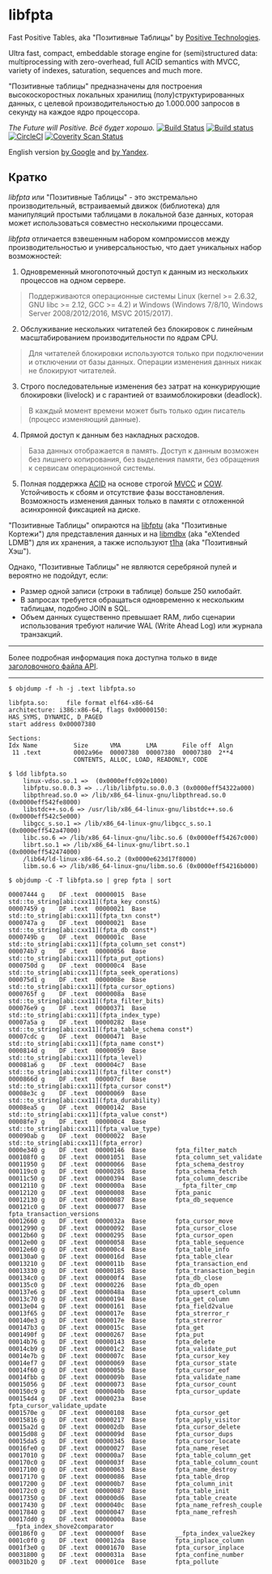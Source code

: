 ﻿libfpta
==============================================
Fast Positive Tables, aka "Позитивные Таблицы"
by [Positive Technologies](https://www.ptsecurity.ru).

Ultra fast, compact, embeddable storage engine for (semi)structured data:
multiprocessing with zero-overhead, full ACID semantics with MVCC,
variety of indexes, saturation, sequences and much more.

"Позитивные таблицы" предназначены для построения высокоскоростных
локальных хранилищ (полу)структурированных данных, с целевой
производительностью до 1.000.000 запросов в секунду на каждое ядро
процессора.

*The Future will Positive. Всё будет хорошо.*
[![Build Status](https://travis-ci.org/leo-yuriev/libfpta.svg?branch=devel)](https://travis-ci.org/leo-yuriev/libfpta)
[![Build status](https://ci.appveyor.com/api/projects/status/wiixsody1o9474g9/branch/devel?svg=true)](https://ci.appveyor.com/project/leo-yuriev/libfpta/branch/devel)
[![CircleCI](https://circleci.com/gh/leo-yuriev/libfpta/tree/devel.svg?style=svg)](https://circleci.com/gh/leo-yuriev/libfpta/tree/devel)
[![Coverity Scan Status](https://scan.coverity.com/projects/12920/badge.svg)](https://scan.coverity.com/projects/leo-yuriev-libfpta)

English version [by Google](https://translate.googleusercontent.com/translate_c?act=url&ie=UTF8&sl=ru&tl=en&u=https://github.com/leo-yuriev/libfpta/tree/devel)
and [by Yandex](https://translate.yandex.ru/translate?url=https%3A%2F%2Fgithub.com%2Fleo-yuriev%2Flibfpta%2Ftree%2Fdevel&lang=ru-en).


## Кратко

_libfpta_ или "Позитивные Таблицы" - это экстремально производительный,
встраиваемый движок (библиотека) для манипуляций простыми таблицами в
локальной базе данных, которая может использоваться совместно
несколькими процессами.

_libfpta_ отличается взвешенным набором компромиссов между
производительностью и универсальностью, что дает уникальных набор
возможностей:

1. Одновременный многопоточный доступ к данным из нескольких процессов на
одном сервере.
  > Поддерживаются операционные системы
  > Linux (kernel >= 2.6.32, GNU libc >= 2.12, GCC >= 4.2) и
  > Windows (Windows 7/8/10, Windows Server 2008/2012/2016, MSVC 2015/2017).

2. Обслуживание нескольких читателей без блокировок с линейным
масштабированием производительности по ядрам CPU.
  > Для читателей блокировки используются только при подключении и
  > отключении от базы данных. Операции изменения данных никак не блокируют
  > читателей.

3. Строго последовательные изменения без затрат на конкурирующие
блокировки (livelock) и с гарантией от взаимоблокировки (deadlock).
  > В каждый момент времени может быть только один писатель (процесс
  > изменяющий данные).

4. Прямой доступ к данным без накладных расходов.
  > База данных отображается в память. Доступ к данным возможен без
  > лишнего копирования, без выделения памяти, без обращения к сервисам
  > операционной системы.

5. Полная поддержка [ACID](https://ru.wikipedia.org/wiki/ACID) на основе строгой [MVCC](https://ru.wikipedia.org/wiki/MVCC) и
[COW](https://ru.wikipedia.org/wiki/%D0%9A%D0%BE%D0%BF%D0%B8%D1%80%D0%BE%D0%B2%D0%B0%D0%BD%D0%B8%D0%B5_%D0%BF%D1%80%D0%B8_%D0%B7%D0%B0%D0%BF%D0%B8%D1%81%D0%B8).
Устойчивость к сбоям и отсутствие фазы восстановления. Возможность
изменения данных только в памяти с отложенной асинхронной фиксацией на диске.

"Позитивные Таблицы" опираются на [libfptu](https://github.com/leo-yuriev/libfptu) (aka "Позитивные Кортежи")
для представления данных и на [libmdbx](https://github.com/ReOpen/libmdbx) (aka "eXtended LDMB")
для их хранения, а также используют [t1ha](https://github.com/PositiveTechnologies/t1ha) (aka "Позитивный Хэш").

Однако, "Позитивные Таблицы" не являются серебряной пулей и вероятно не
подойдут, если:

 * Размер одной записи (строки в таблице) больше 250 килобайт.
 * В запросах требуется обращаться одновременно к нескольким таблицам, подобно JOIN в SQL.
 * Объем данных существенно превышает RAM, либо сценарии использования
   требуют наличие WAL (Write Ahead Log) или журнала транзакций.

--------------------------------------------------------------------------------

Более подробная информация пока доступна только в виде [заголовочного файла API](fast_positive/tables.h).

--------------------------------------------------------------------------------

```
$ objdump -f -h -j .text libfpta.so

libfpta.so:     file format elf64-x86-64
architecture: i386:x86-64, flags 0x00000150:
HAS_SYMS, DYNAMIC, D_PAGED
start address 0x00007380

Sections:
Idx Name          Size      VMA       LMA       File off  Algn
 11 .text         0002a96e  00007380  00007380  00007380  2**4
                  CONTENTS, ALLOC, LOAD, READONLY, CODE
```

```
$ ldd libfpta.so
	linux-vdso.so.1 =>  (0x0000effc092e1000)
	libfptu.so.0.0.3 => ../lib/libfptu.so.0.0.3 (0x0000eff54322a000)
	libpthread.so.0 => /lib/x86_64-linux-gnu/libpthread.so.0 (0x0000eff542fe8000)
	libstdc++.so.6 => /usr/lib/x86_64-linux-gnu/libstdc++.so.6 (0x0000eff542c5e000)
	libgcc_s.so.1 => /lib/x86_64-linux-gnu/libgcc_s.so.1 (0x0000eff542a47000)
	libc.so.6 => /lib/x86_64-linux-gnu/libc.so.6 (0x0000eff54267c000)
	librt.so.1 => /lib/x86_64-linux-gnu/librt.so.1 (0x0000eff542474000)
	/lib64/ld-linux-x86-64.so.2 (0x0000e623d17f8000)
	libm.so.6 => /lib/x86_64-linux-gnu/libm.so.6 (0x0000eff54216b000)
```

```
$ objdump -C -T libfpta.so | grep fpta | sort

00007444 g    DF .text	00000015  Base        std::to_string[abi:cxx11](fpta_key const&)
00007459 g    DF .text	00000021  Base        std::to_string[abi:cxx11](fpta_txn const*)
0000747a g    DF .text	00000021  Base        std::to_string[abi:cxx11](fpta_db const*)
0000749b g    DF .text	0000001c  Base        std::to_string[abi:cxx11](fpta_column_set const*)
000074b7 g    DF .text	00000056  Base        std::to_string[abi:cxx11](fpta_put_options)
0000750d g    DF .text	000000c4  Base        std::to_string[abi:cxx11](fpta_seek_operations)
000075d1 g    DF .text	0000008e  Base        std::to_string[abi:cxx11](fpta_cursor_options)
0000765f g    DF .text	0000008a  Base        std::to_string[abi:cxx11](fpta_filter_bits)
000076e9 g    DF .text	00000371  Base        std::to_string[abi:cxx11](fpta_index_type)
00007a5a g    DF .text	00000282  Base        std::to_string[abi:cxx11](fpta_table_schema const*)
00007cdc g    DF .text	00000471  Base        std::to_string[abi:cxx11](fpta_name const*)
0000814d g    DF .text	00000059  Base        std::to_string[abi:cxx11](fpta_level)
000081a6 g    DF .text	000004c7  Base        std::to_string[abi:cxx11](fpta_filter const*)
0000866d g    DF .text	000007cf  Base        std::to_string[abi:cxx11](fpta_cursor const*)
00008e3c g    DF .text	00000069  Base        std::to_string[abi:cxx11](fpta_durability)
00008ea5 g    DF .text	00000142  Base        std::to_string[abi:cxx11](fpta_value const*)
00008fe7 g    DF .text	000000c4  Base        std::to_string[abi:cxx11](fpta_value_type)
000090ab g    DF .text	00000022  Base        std::to_string[abi:cxx11](fpta_error)
0000e340 g    DF .text	00000146  Base        fpta_filter_match
000108f0 g    DF .text	00001051  Base        fpta_column_set_validate
00011950 g    DF .text	00000066  Base        fpta_schema_destroy
000119c0 g    DF .text	00000285  Base        fpta_schema_fetch
00011c50 g    DF .text	00000394  Base        fpta_column_describe
00012110 g    DF .text	0000000a  Base        __fpta_filter_cmp
00012120 g    DF .text	00000008  Base        fpta_panic
00012130 g    DF .text	00000087  Base        fpta_db_sequence
000121c0 g    DF .text	00000077  Base        fpta_transaction_versions
00012660 g    DF .text	0000032a  Base        fpta_cursor_move
00012990 g    DF .text	00000092  Base        fpta_cursor_close
00012b60 g    DF .text	00000295  Base        fpta_cursor_open
00012e00 g    DF .text	00000058  Base        fpta_table_sequence
00012e60 g    DF .text	000000c4  Base        fpta_table_info
000130a0 g    DF .text	0000016d  Base        fpta_table_clear
00013210 g    DF .text	0000011b  Base        fpta_transaction_end
00013330 g    DF .text	00000185  Base        fpta_transaction_begin
000134c0 g    DF .text	000000f4  Base        fpta_db_close
000135c0 g    DF .text	00000226  Base        fpta_db_open
000137e6 g    DF .text	0000048a  Base        fpta_upsert_column
00013c70 g    DF .text	00000194  Base        fpta_get_column
00013e04 g    DF .text	00000161  Base        fpta_field2value
00013f65 g    DF .text	0000017e  Base        fpta_strerror_r
000140e3 g    DF .text	0000017e  Base        fpta_strerror
000147b3 g    DF .text	0000015c  Base        fpta_get
0001490f g    DF .text	00000267  Base        fpta_put
00014b76 g    DF .text	00000143  Base        fpta_delete
00014cb9 g    DF .text	000001c2  Base        fpta_validate_put
00014e7b g    DF .text	0000007c  Base        fpta_cursor_key
00014ef7 g    DF .text	00000069  Base        fpta_cursor_state
00014f60 g    DF .text	0000005b  Base        fpta_cursor_eof
00014fbb g    DF .text	0000009b  Base        fpta_validate_name
00015056 g    DF .text	00000073  Base        fpta_cursor_count
000150c9 g    DF .text	0000040b  Base        fpta_cursor_update
000154d4 g    DF .text	0000023a  Base        fpta_cursor_validate_update
0001570e g    DF .text	00000108  Base        fpta_cursor_get
00015816 g    DF .text	00000217  Base        fpta_apply_visitor
00015a2d g    DF .text	000002db  Base        fpta_cursor_delete
00015d08 g    DF .text	0000009d  Base        fpta_cursor_dups
00015da5 g    DF .text	00000345  Base        fpta_cursor_locate
00016fe0 g    DF .text	00000027  Base        fpta_name_reset
00017010 g    DF .text	000000a7  Base        fpta_table_column_get
000170c0 g    DF .text	0000003f  Base        fpta_table_column_count
00017100 g    DF .text	00000063  Base        fpta_name_destroy
00017170 g    DF .text	00000086  Base        fpta_table_drop
00017200 g    DF .text	000000b7  Base        fpta_column_init
000172c0 g    DF .text	00000087  Base        fpta_table_init
00017350 g    DF .text	000000d6  Base        fpta_table_create
00017430 g    DF .text	0000040c  Base        fpta_name_refresh_couple
00017840 g    DF .text	00000047  Base        fpta_name_refresh
00017dd0 g    DF .text	0000000a  Base        __fpta_index_shove2comparator
000186f0 g    DF .text	0000000f  Base        __fpta_index_value2key
0001c0f0 g    DF .text	000012da  Base        fpta_inplace_column
0001f3e0 g    DF .text	00001670  Base        fpta_cursor_inplace
00031800 g    DF .text	0000031a  Base        fpta_confine_number
00031b20 g    DF .text	000001ce  Base        fpta_pollute
```
